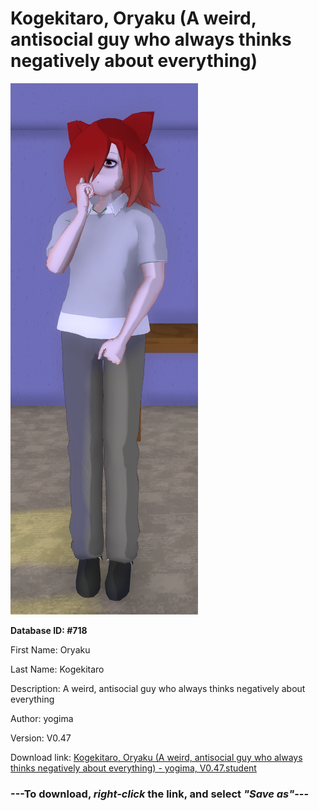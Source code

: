 # Kogekitaro, Oryaku (A weird, antisocial guy who always thinks negatively about everything)

<img src="https://raw.githubusercontent.com/Arbiter1223/Daigaku-Gurashi-Custom-Students/master/Students/Files/Kogekitaro%2C%20Oryaku%20(A%20weird%2C%20antisocial%20guy%20who%20always%20thinks%20negatively%20about%20everything).png" title="Kogekitaro, Oryaku (A weird, antisocial guy who always thinks negatively about everything) - yogima, V0.47">

**Database ID: #718**

First Name: Oryaku

Last Name: Kogekitaro

Description: A weird, antisocial guy who always thinks negatively about everything

Author: yogima

Version: V0.47

Download link: <a href="https://raw.githubusercontent.com/Arbiter1223/Daigaku-Gurashi-Custom-Students/master/Students/Files/Kogekitaro%2C%20Oryaku%20(A%20weird%2C%20antisocial%20guy%20who%20always%20thinks%20negatively%20about%20everything)%20-%20yogima%2C%20V0.47.student">Kogekitaro, Oryaku (A weird, antisocial guy who always thinks negatively about everything) - yogima, V0.47.student</a>

### ---**To download, _right-click_ the link, and select _"Save as"_**---
